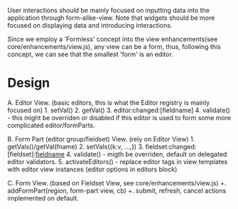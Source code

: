 User interactions should be mainly focused on inputting data into the application through form-alike-view. 
Note that widgets should be more focused on displaying data and introducing interactions. 

Since we employ a 'Formless' concept into the view enhancements(see core/enhancements/view.js), any view can be a form, thus, following this concept, we can see that the smallest 'form' is an editor.

Design
======
A. Editor View. (basic editors, this is what the Editor registry is mainly focused on)
	1. setVal()
	2. getVal()
	3. editor:changed:[fieldname]
	4. validate() - this might be overriden or disabled if this editor is used to form some more complicated editor/formParts.


B. Form Part (editor group/fieldset) View. (rely on Editor View)
	1. getVals()/getVal(fname)
	2. setVals({k:v, ...,})
	3. fieldset:changed:[fieldset]:[fieldname](optional)
	4. validate() - migth be overriden, default on delegated editor validators.
	5. activateEditors() - replace editor tags in view templates with editor view instances (editor options in editors block)


C. Form View. (based on Fieldset View, see core/enhancements/view.js)
	+. addFormPart(region, form-part view, cb)
	+. submit, refresh, cancel actions implemented on default.